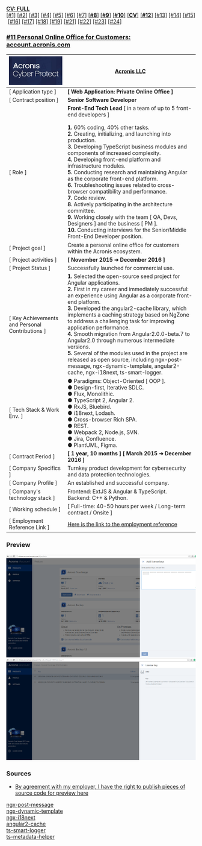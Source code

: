 [**CV: FULL**](https://shorturl.at/UpxsU)<br/>
[[#1]](../project01)&nbsp;[[#2]](../project02)&nbsp;[[#3]](../project03)&nbsp;[[#4]](../project04)&nbsp;[[#5]](../project05)&nbsp;[[#6]](../project06)&nbsp;[[#7]](../project07)&nbsp;[[**#8**]](../project08)&nbsp;[[**#9**]](../project09)&nbsp;[[**#10**]](../project10)&nbsp;[[**CV**]](../..)&nbsp;[[**#12**]](../project12)&nbsp;[[#13]](../project13)&nbsp;[[#14]](../project14)&nbsp;[[#15]](../project15)&nbsp;[[#16]](../project16)&nbsp;[[#17]](../project17)&nbsp;[[#18]](../project18)&nbsp;[[#19]](../project19)&nbsp;[[#21]](../project21)&nbsp;[[#22]](../project22)&nbsp;[[#23]](../project23)&nbsp;[[#24]](../project24)&nbsp;

### <ins>#11  Personal Online Office for Customers: account.acronis.com</ins>

| ![logo](logo.png)                               | **[Acronis LLC](https://www.acronis.com/)**                                                                                                                                                                                                                                                                                                                                                                                                                                                                                                                                                                                                                                                                                                                                                                        |
|-------------------------------------------------|--------------------------------------------------------------------------------------------------------------------------------------------------------------------------------------------------------------------------------------------------------------------------------------------------------------------------------------------------------------------------------------------------------------------------------------------------------------------------------------------------------------------------------------------------------------------------------------------------------------------------------------------------------------------------------------------------------------------------------------------------------------------------------------------------------------------|
| [ Application type ]                            | **[ Web Application: Private Online Office ]**                                                                                                                                                                                                                                                                                                                                                                                                                                                                                                                                                                                                                                                                                                                                                                     |
| [ Contract position ]                           | **Senior Software Developer**                                                                                                                                                                                                                                                                                                                                                                                                                                                                                                                                                                                                                                                                                                                                                                                      |
| [ Role ]                                        | **Front-End Tech Lead** [ in a team of up to 5 front-end developers ]<br/><br/>**1.** 60% coding, 40% other tasks.<br/>**2.** Creating, initializing, and launching into production.<br/>**3.** Developing TypeScript business modules and components of increased complexity.<br/>**4.** Developing front-end platform and infrastructure modules.<br/>**5.** Conducting research and maintaining Angular as the corporate front-end platform.<br/>**6.** Troubleshooting issues related to cross-browser compatibility and performance.<br/>**7.** Code review.<br/>**8.** Actively participating in the architecture committee.<br/>**9.** Working closely with the team [ QA, Devs, Designers ] and the business [ PM ].<br/>**10.** Conducting interviews for the Senior/Middle Front-End Developer position. |
| [ Project goal ]                                | Create a personal online office for customers within the Acronis ecosystem.                                                                                                                                                                                                                                                                                                                                                                                                                                                                                                                                                                                                                                                                                                                                        |
| [ Project activities ]                          | **[ November 2015 ➜ December 2016 ]**                                                                                                                                                                                                                                                                                                                                                                                                                                                                                                                                                                                                                                                                                                                                                                              |
| [ Project Status ]                              | Successfully launched for commercial use.                                                                                                                                                                                                                                                                                                                                                                                                                                                                                                                                                                                                                                                                                                                                                                          |
| [ Key Achievements and Personal Contributions ] | **1.** Selected the open-source seed project for Angular applications.<br/>**2.** First in my career and immediately successful: an experience using Angular as a corporate front-end platform.<br/>**3.** Developed the angular2-cache library, which implements a caching strategy based on NgZone to address a challenging task for improving application performance.<br/>**4.** Smooth migration from Angular2.0.0-beta.7 to Angular2.0 through numerous intermediate versions.<br/>**5.** Several of the modules used in the project are released as open source, including ngx-post-message, ngx-dynamic-template, angular2-cache, ngx-i18next, ts-smart-logger.                                                                                                                                            |
| [ Tech Stack & Work Env. ]                      | ● Paradigms: Object-Oriented [ OOP ].<br/>● Design-first, Iterative SDLC.<br/>● Flux, Monolithic.<br/>● TypeScript 2, Angular 2.<br/>● RxJS, Bluebird.<br/>● i18next, Lodash.<br/>● Cross-browser Rich SPA.<br/>● REST.<br/>● Webpack 2, Node.js, SVN.<br/>● Jira, Confluence.<br/>● PlantUML, Figma.                                                                                                                                                                                                                                                                                                                                                                                                                                                                                                              |
| [ Contract Period ]                             | **[ 1 year, 10 months ] [ March 2015 ➜ December 2016 ]**                                                                                                                                                                                                                                                                                                                                                                                                                                                                                                                                                                                                                                                                                                                                                            |
| [ Company Specifics ]                           | Turnkey product development for cybersecurity and data protection technologies.                                                                                                                                                                                                                                                                                                                                                                                                                                                                                                                                                                                                                                                                                                                                    |
| [ Company Profile ]                             | An established and successful company.                                                                                                                                                                                                                                                                                                                                                                                                                                                                                                                                                                                                                                                                                                                                                                             |
| [ Company's technology stack ]                  | Frontend: ExtJS & Angular & TypeScript.<br/>Backend: C++ & Python.                                                                                                                                                                                                                                                                                                                                                                                                                                                                                                                                                                                                                                                                                                                                                 |
| [ Working schedule ]                            | [ Full-time: 40-50 hours per week / Long-term contract / Onsite ]                                                                                                                                                                                                                                                                                                                                                                                                                                                                                                                                                                                                                                                                                                                                                  |
| [ Employment Reference Link ]                   | [Here is the link to the employment reference](https://github.com/alxptr/cv/blob/master/references/Acronis.Employment%20Reference.Poterenko.A.G.pdf)                                                                                                                                                                                                                                                                                                                                                                                                                                                                                                                                                                                                                                                               |

### Preview

![00.png](preview/00.png)  
![01.png](preview/01.png)

### Sources

* [By agreement with my employer, I have the right to publish pieces of source code for preview here](src)

[ngx-post-message](https://github.com/alxptr/ngx-post-message)  
[ngx-dynamic-template](https://github.com/alxptr/ngx-dynamic-template)  
[ngx-i18next](https://github.com/alxptr/ngx-i18next)  
[angular2-cache](https://github.com/alxptr/angular2-cache)  
[ts-smart-logger](https://github.com/alxptr/ts-smart-logger)  
[ts-metadata-helper](https://github.com/alxptr/ts-metadata-helper)  